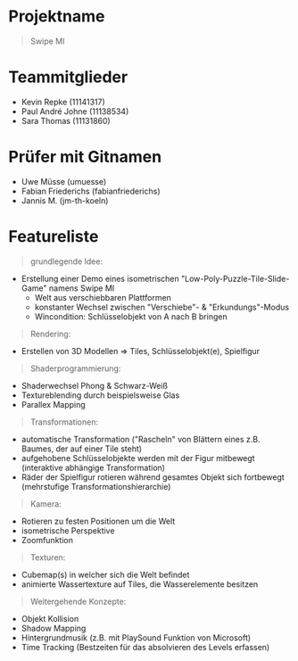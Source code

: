 # Projektname
>Swipe MI

# Teammitglieder
- Kevin Repke (11141317)
- Paul André Johne (11138534)
- Sara Thomas (11131860)

# Prüfer mit Gitnamen
- Uwe Müsse (umuesse)
- Fabian Friederichs (fabianfriederichs)
- Jannis M. (jm-th-koeln)

# Featureliste
>grundlegende Idee:
- Erstellung einer Demo eines isometrischen "Low-Poly-Puzzle-Tile-Slide-Game" namens Swipe MI
  - Welt aus verschiebbaren Plattformen
  - konstanter Wechsel zwischen "Verschiebe"- & "Erkundungs"-Modus
  - Wincondition: Schlüsselobjekt von A nach B bringen
>Rendering:
- Erstellen von 3D Modellen => Tiles, Schlüsselobjekt(e), Spielfigur
>Shaderprogrammierung:
- Shaderwechsel Phong & Schwarz-Weiß
- Textureblending durch beispielsweise Glas
- Parallex Mapping
>Transformationen:
- automatische Transformation ("Rascheln" von Blättern eines z.B. Baumes, der auf einer Tile steht)
- aufgehobene Schlüsselobjekte werden mit der Figur mitbewegt (interaktive abhängige Transformation)
- Räder der Spielfigur rotieren während gesamtes Objekt sich fortbewegt (mehrstufige Transformationshierarchie)
>Kamera:
- Rotieren zu festen Positionen um die Welt
- isometrische Perspektive
- Zoomfunktion
>Texturen:
- Cubemap(s) in welcher sich die Welt befindet
- animierte Wassertexture auf Tiles, die Wasserelemente besitzen
>Weitergehende Konzepte:
- Objekt Kollision
- Shadow Mapping
- Hintergrundmusik (z.B. mit PlaySound Funktion von Microsoft)
- Time Tracking (Bestzeiten für das absolvieren des Levels erfassen)
